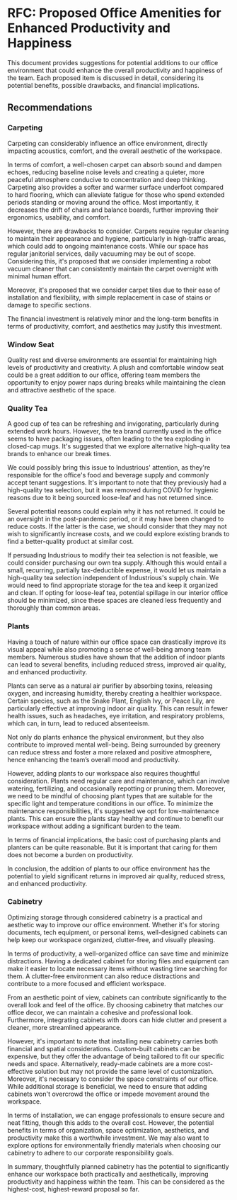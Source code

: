 # RFC: Proposed Office Amenities for Enhanced Productivity and Happiness

This document provides suggestions for potential additions to our office environment that could enhance the overall productivity and happiness of the team. Each proposed item is discussed in detail, considering its potential benefits, possible drawbacks, and financial implications.

## Recommendations

### Carpeting

Carpeting can considerably influence an office environment, directly impacting acoustics, comfort, and the overall aesthetic of the workspace.

In terms of comfort, a well-chosen carpet can absorb sound and dampen echoes, reducing baseline noise levels and creating a quieter, more peaceful atmosphere conducive to concentration and deep thinking. Carpeting also provides a softer and warmer surface underfoot compared to hard flooring, which can alleviate fatigue for those who spend extended periods standing or moving around the office. Most importantly, it decreases the drift of chairs and balance boards, further improving their ergonomics, usability, and comfort.

However, there are drawbacks to consider. Carpets require regular cleaning to maintain their appearance and hygiene, particularly in high-traffic areas, which could add to ongoing maintenance costs. While our space has regular janitorial services, daily vacuuming may be out of scope. Considering this, it's proposed that we consider implementing a robot vacuum cleaner that can consistently maintain the carpet overnight with minimal human effort.

Moreover, it's proposed that we consider carpet tiles due to their ease of installation and flexibility, with simple replacement in case of stains or damage to specific sections.

The financial investment is relatively minor and the long-term benefits in terms of productivity, comfort, and aesthetics may justify this investment.

### Window Seat

Quality rest and diverse environments are essential for maintaining high levels of productivity and creativity. A plush and comfortable window seat could be a great addition to our office, offering team members the opportunity to enjoy power naps during breaks while maintaining the clean and attractive aesthetic of the space.

### Quality Tea

A good cup of tea can be refreshing and invigorating, particularly during extended work hours. However, the tea brand currently used in the office seems to have packaging issues, often leading to the tea exploding in closed-cap mugs. It's suggested that we explore alternative high-quality tea brands to enhance our break times.

We could possibly bring this issue to Industrious' attention, as they're responsible for the office's food and beverage supply and commonly accept tenant suggestions. It's important to note that they previously had a high-quality tea selection, but it was removed during COVID for hygienic reasons due to it being sourced loose-leaf and has not returned since.

Several potential reasons could explain why it has not returned. It could be an oversight in the post-pandemic period, or it may have been changed to reduce costs. If the latter is the case, we should consider that they may not wish to significantly increase costs, and we could explore existing brands to find a better-quality product at similar cost.

If persuading Industrious to modify their tea selection is not feasible, we could consider purchasing our own tea supply. Although this would entail a small, recurring, partially tax-deductible expense, it would let us maintain a high-quality tea selection independent of Industrious's supply chain. We would need to find appropriate storage for the tea and keep it organized and clean. If opting for loose-leaf tea, potential spillage in our interior office should be minimized, since these spaces are cleaned less frequently and thoroughly than common areas.

### Plants

Having a touch of nature within our office space can drastically improve its visual appeal while also promoting a sense of well-being among team members. Numerous studies have shown that the addition of indoor plants can lead to several benefits, including reduced stress, improved air quality, and enhanced productivity.

Plants can serve as a natural air purifier by absorbing toxins, releasing oxygen, and increasing humidity, thereby creating a healthier workspace. Certain species, such as the Snake Plant, English Ivy, or Peace Lily, are particularly effective at improving indoor air quality. This can result in fewer health issues, such as headaches, eye irritation, and respiratory problems, which can, in turn, lead to reduced absenteeism.

Not only do plants enhance the physical environment, but they also contribute to improved mental well-being. Being surrounded by greenery can reduce stress and foster a more relaxed and positive atmosphere, hence enhancing the team’s overall mood and productivity.

However, adding plants to our workspace also requires thoughtful consideration. Plants need regular care and maintenance, which can involve watering, fertilizing, and occasionally repotting or pruning them. Moreover, we need to be mindful of choosing plant types that are suitable for the specific light and temperature conditions in our office.
To minimize the maintenance responsibilities, it's suggested we opt for low-maintenance plants. This can ensure the plants stay healthy and continue to benefit our workspace without adding a significant burden to the team.

In terms of financial implications, the basic cost of purchasing plants and planters can be quite reasonable. But it is important that caring for them does not become a burden on productivity.

In conclusion, the addition of plants to our office environment has the potential to yield significant returns in improved air quality, reduced stress, and enhanced productivity.

### Cabinetry

Optimizing storage through considered cabinetry is a practical and aesthetic way to improve our office environment. Whether it's for storing documents, tech equipment, or personal items, well-designed cabinets can help keep our workspace organized, clutter-free, and visually pleasing.

In terms of productivity, a well-organized office can save time and minimize distractions. Having a dedicated cabinet for storing files and equipment can make it easier to locate necessary items without wasting time searching for them. A clutter-free environment can also reduce distractions and contribute to a more focused and efficient workspace.

From an aesthetic point of view, cabinets can contribute significantly to the overall look and feel of the office. By choosing cabinetry that matches our office decor, we can maintain a cohesive and professional look. Furthermore, integrating cabinets with doors can hide clutter and present a cleaner, more streamlined appearance.

However, it's important to note that installing new cabinetry carries both financial and spatial considerations. Custom-built cabinets can be expensive, but they offer the advantage of being tailored to fit our specific needs and space. Alternatively, ready-made cabinets are a more cost-effective solution but may not provide the same level of customization.
Moreover, it's necessary to consider the space constraints of our office. While additional storage is beneficial, we need to ensure that adding cabinets won't overcrowd the office or impede movement around the workspace.

In terms of installation, we can engage professionals to ensure secure and neat fitting, though this adds to the overall cost. However, the potential benefits in terms of organization, space optimization, aesthetics, and productivity make this a worthwhile investment. We may also want to explore options for environmentally friendly materials when choosing our cabinetry to adhere to our corporate responsibility goals.

In summary, thoughtfully planned cabinetry has the potential to significantly enhance our workspace both practically and aesthetically, improving productivity and happiness within the team. This can be considered as the highest-cost, highest-reward proposal so far.
